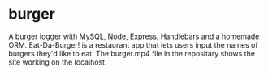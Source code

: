 # burger
A burger logger with MySQL, Node, Express, Handlebars and a homemade ORM. Eat-Da-Burger! is a restaurant app that lets users input the names of burgers they'd like to eat.
The burger.mp4 file in the repositary shows the site working on the localhost.
